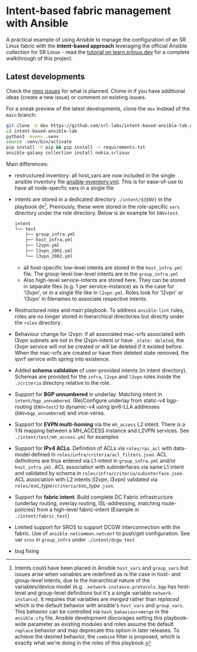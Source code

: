 # Intent-based fabric management with Ansible

A practical example of using Ansible to manage the configuration of an SR Linux fabric with the **intent-based approach** leveraging the official Ansible collection for SR Linux - read the [tutorial on learn.srlinux.dev](http://learn.srlinux.dev/tutorials/programmability/ansible/intent-based-management) for a complete walkthrough of this project.


## Latest developments

Check the [repo issues](https://github.com/srl-labs/intent-based-ansible-lab/issues) for what is planned. Chime in if you have additional ideas (create a new issue) or comment on existing issues.

For a sneak preview of the latest developments, clone the `dev` instead of the `main` branch:

```bash
git clone -b dev https://github.com/srl-labs/intent-based-ansible-lab.git
cd intent-based-ansible-lab
python3 -mvenv .venv
source .venv/bin/activate
pip install -U pip && pip install -r requirements.txt
ansible-galaxy collection install nokia.srlinux
```

Main differences:

* restructured inventory: all host_vars are now included in the single ansible inventory file [ansible-inventory.yml](https://github.com/srl-labs/intent-based-ansible-lab/blob/dev/inv/ansible-inventory.yml). This is for ease-of-use to have all node-specfic vars in a single file
* intents are stored in a  dedicated directory `./intent/${ENV}` in the playbook dir[^1]. Previously, these were stored in the role-specific `vars` directory under the role directory. Below is an example for `ENV=test`. 

    ```bash
    intent
    └── test
        ├── group_infra.yml
        ├── host_infra.yml
        ├── l2vpn.yml
        ├── l3vpn_2001.yml
        └── l3vpn_2002.yml
    ``` 
    * all host-specific low-level intents are stored in the `host_infra.yml` file. The group-level low-level intents are in the `group_infra.yml`
    * Also high-level service-intents are stored here. They can be stored in separate files (e.g. 1 per service-instance) as is the case for 'l3vpn', or in a single file like in `l2vpn.yml`. Roles look for 'l2vpn' or 'l3vpn' in filenames to associate respective intents.

* Restructured roles and main playbook. To address `ansible-lint` rules, roles are no longer stored in hierarchical directories but directly under the `roles` directory.
* Behaviour change for l2vpn: if all associated mac-vrfs associated with l3vpn subnets are not in the l2vpn-intent or have `_state: deleted`, the l3vpn service will not be created or will be deleted if it existed before. When the mac-vrfs are created or have their deleted state removed, the ipvrf service with spring into existence.
* Added **schema validation** of user-provided intents (in intent directory). Schemas are provided for the `infra`, `l2vpn` and `l3vpn` roles inside the `./criteria` directory relative to the role.
* Support for **BGP unnumbered** in underlay. Matching intent in `intent/bgp_unnumbered`. (Re)Configure underlay from static-v4 bgp-routing (`ENV=test`) to dynamic-v4 using ipv6-LLA addresses (`ENV=bgp_unnumbered`) and vice-versa.
* Support for **EVPN multi-homing** via the `mh_access` L2 intent. There is a 1:N mapping between a MH_ACCESS instance and L2VPN services. See `./intent/test/mh_access.yml` for examples
* Support for **IPv4 ACLs**. Definition of ACLs via `roles/rpc_acl` with data-model defined in `roles/infra/criteria/acl_filters.json`. ACL definitions are thus entered via L1-intent in `group_infra.yml` and/or `host_infra.yml`. ACL association with subinterfaces via same L1 intent and validated by schema in `roles/infra/criteria/subinterface.json`. ACL association with L2 intents (l2vpn, l3vpn) validated via `roles/`*svc_type*`/criteria/`*svc_type*`.json`.
* Support for **fabric intent**. Build complete DC Fabric infrastructure (underlay routing, overlay routing, ISL-addressing, matching route-policies) from a high-level fabric-intent (Example in `./intent/fabric_test`)
* Limited support for SROS to support DCGW interconnection with the fabric. Use of `ansible.netcommon.netconf` to push/get configuration. See var `sros` in `group_infra` under `./intent/dcgw_test` 
* bug fixing

[^1]: Intents could have been placed in Ansible `host_vars` and `group_vars` but issues arise when variables are redefined as is the case in host- and group-level intents, due to the hierarchical nature of the variables/device model (e.g. `.network-instance.protocols.bgp` has host-level and group-level definitions but it's a single variable `network-instance`). It requires that variables are *merged* rather than *replaced* which is the default behavior with ansible's `host_vars` and `group_vars`. This behavior can be controlled via `hash_bahaviour=merge` in the `ansible.cfg` file. Ansible development discorages setting this playbook-wide parameter as existing modules and roles assume the default `replace` behavior and may deprecate this option in later releases. To achieve the desired behavior, the `combine` filter is proposed, which is exactly what we're doing in the roles of this playbook.
